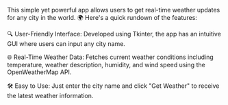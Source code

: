 This simple yet powerful app allows users to get real-time weather updates for any city in the world. 🌍 Here's a quick rundown of the features:

🔍 User-Friendly Interface: Developed using Tkinter, the app has an intuitive GUI where users can input any city name.

🌐 Real-Time Weather Data: Fetches current weather conditions including temperature, weather description, humidity, and wind speed using the OpenWeatherMap API.

🛠️ Easy to Use: Just enter the city name and click "Get Weather" to receive the latest weather information.
